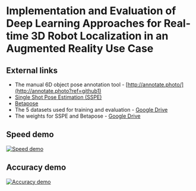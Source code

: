 # Implementation and Evaluation of Deep Learning Approaches for Real-time 3D Robot Localization in an Augmented Reality Use Case

## External links
* The manual 6D object pose annotation tool - [http://annotate.photo/](http://annotate.photo?ref=github1)
* [Single Shot Pose Estimation (SSPE)](https://github.com/microsoft/singleshotpose/)
* [Betapose](https://github.com/sjtuytc/betapose)
* The 5 datasets used for training and evaluation - [Google Drive](https://drive.google.com/open?id=1xiS53HLcr5vGQRmiOt7Yotwso9g-ddht)
* The weights for SSPE and Betapose - [Google Drive](https://drive.google.com/open?id=1XQGH31AxFJWjLGV19yYY9HBrvVzqMojH)

## Speed demo

[![Speed demo](https://img.youtube.com/vi/4mMKnfgYzVU/0.jpg)](https://www.youtube.com/watch?v=4mMKnfgYzVU)


## Accuracy demo

[![Accuracy demo](https://img.youtube.com/vi/d-I8oVhZjPM/0.jpg)](https://www.youtube.com/watch?v=d-I8oVhZjPM)
